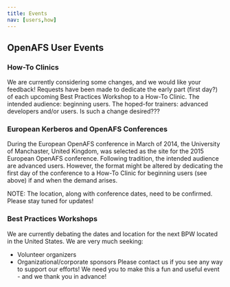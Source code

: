 ```yaml
---
title: Events
nav: [users,how]
---
```


## OpenAFS User Events ##

### How-To Clinics ###

We are currently considering some changes, and we would like your feedback! Requests have been made to dedicate the early part (first day?) of each upcoming Best Practices Workshop to a How-To Clinic. The intended audience: beginning users. The hoped-for trainers: advanced developers and/or users. Is such a change desired???

### European Kerberos and OpenAFS Conferences ###

During the European OpenAFS conference in March of 2014, the University of Manchaster, United Kingdom, was selected as the site for the 2015 European OpenAFS conference.  Following tradition, the intended audience are advanced users.  However, the format might be altered by dedicating the first day of the conference to a How-To Clinic for beginning users (see above) if and when the demand arises. 

NOTE: The location, along with conference dates, need to be confirmed.  Please stay tuned for updates!

### Best Practices Workshops ###

We are currently debating the dates and location for the next BPW located in the United States.  We are very much seeking:
  - Volunteer organizers 
  - Organizational/corporate sponsors 
Please contact us if you see any way to support our efforts!  We need you to make this a fun and useful event - and we thank you in advance!


